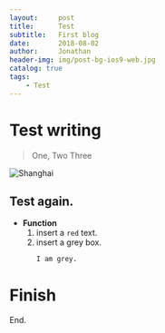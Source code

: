 ```yaml
---
layout:     post
title:      Test
subtitle:   First blog
date:       2018-08-02
author:     Jonathan
header-img: img/post-bg-ios9-web.jpg
catalog: true
tags:
    - Test
---
```

# Test writing

> One, Two Three

![Shanghai](https://iaddm.com/wp-content/uploads/2018/05/shanghai-skylines-night.jpg)

## Test again.
- **Function**
  1. insert a `red` text.
  2. insert a grey box.
     ```
     I am grey.
     ```
# Finish
End.
  
    
